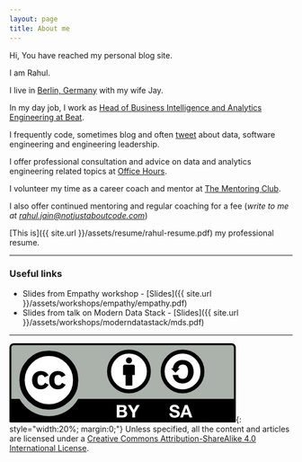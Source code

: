 ```yaml
---
layout: page
title: About me 
---
```


Hi, You have reached my personal blog site. 

I am Rahul.

I live in [Berlin, Germany](https://en.wikipedia.org/wiki/Berlin) with my wife Jay. 

In my day job, I work as [Head of Business Intelligence and Analytics Engineering at Beat](https://www.linkedin.com/in/rahul-jain-83055b45/).

I frequently code, sometimes blog and often [tweet](https://twitter.com/rahulj51) about data, software engineering and engineering leadership.

I offer professional consultation and advice on data and analytics engineering related topics at [Office Hours](https://officehours.com/rahul-jain).

I volunteer my time as a career coach and mentor at [The Mentoring Club](https://www.mentoring-club.com/the-mentors/rahul-jain). 

I also offer continued mentoring and regular coaching for a fee (_write to me at [rahul.jain@notjustaboutcode.com](mailto:rahul.jain@notjustaboutcode.com)_)

[This is]({{ site.url }}/assets/resume/rahul-resume.pdf) my professional resume. 

---

### Useful links

* Slides from Empathy workshop - [Slides]({{ site.url }}/assets/workshops/empathy/empathy.pdf)
* Slides from talk on Modern Data Stack - [Slides]({{ site.url }}/assets/workshops/moderndatastack/mds.pdf)

---

![cc-sa](/assets/images/by-sa.png){: style="width:20%; margin:0;"}
Unless specified, all the content and articles are licensed under a [Creative Commons Attribution-ShareAlike 4.0 International License](https://creativecommons.org/licenses/by-sa/4.0/).
